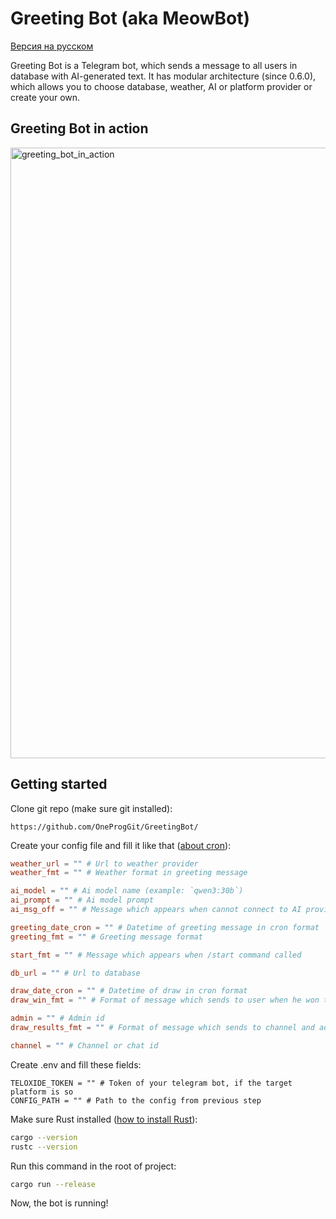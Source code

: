 # Greeting Bot (aka MeowBot)
[Версия на русском](README-RU.md)

Greeting Bot is a Telegram bot, which sends a message to all users in database with AI-generated text.
It has modular architecture (since 0.6.0), which allows you to choose database, weather, AI or platform provider or create your own.

## Greeting Bot in action
<img width="1239" height="977" alt="greeting_bot_in_action" src="https://github.com/user-attachments/assets/eebb6303-783f-4ce5-9762-26bbcbf05b1c" />

## Getting started
Clone git repo (make sure git installed): <pre>```https://github.com/OneProgGit/GreetingBot/```</pre>
Create your config file and fill it like that ([about cron](https://en.wikipedia.org/wiki/Cron)):
```toml
weather_url = "" # Url to weather provider
weather_fmt = "" # Weather format in greeting message

ai_model = "" # Ai model name (example: `qwen3:30b`)
ai_prompt = "" # Ai model prompt
ai_msg_off = "" # Message which appears when cannot connect to AI provider

greeting_date_cron = "" # Datetime of greeting message in cron format
greeting_fmt = "" # Greeting message format

start_fmt = "" # Message which appears when /start command called

db_url = "" # Url to database

draw_date_cron = "" # Datetime of draw in cron format
draw_win_fmt = "" # Format of message which sends to user when he won the draw

admin = "" # Admin id
draw_results_fmt = "" # Format of message which sends to channel and admin when draw's winner has chosen

channel = "" # Channel or chat id
```
Create .env and fill these fields:
```env
TELOXIDE_TOKEN = "" # Token of your telegram bot, if the target platform is so
CONFIG_PATH = "" # Path to the config from previous step
```
Make sure Rust installed ([how to install Rust](https://rustup.rs/)):
```bash
cargo --version
rustc --version
```
Run this command in the root of project:
```bash
cargo run --release
```
Now, the bot is running!
